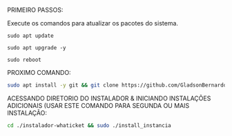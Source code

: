 PRIMEIRO PASSOS:

Execute os comandos para atualizar os pacotes do sistema. 

```
sudo apt update
```

```
sudo apt upgrade -y
```

```
sudo reboot
```

PROXIMO COMANDO:

```bash
sudo apt install -y git && git clone https://github.com/GladsonBernardo/instalador-whaticket && sudo chmod -R 777 instalador-whaticket && cd instalador-whaticket && sudo ./install_primaria
```

ACESSANDO DIRETORIO DO INSTALADOR & INICIANDO INSTALAÇÕES ADICIONAIS (USAR ESTE COMANDO PARA SEGUNDA OU MAIS INSTALAÇÃO:
```bash
cd ./instalador-whaticket && sudo ./install_instancia
```


